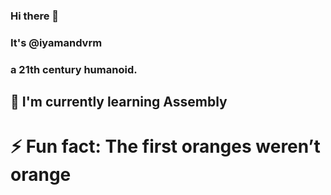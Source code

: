 ### Hi there 👋 
### It's @iyamandvrm
### a 21th century humanoid.



## 🌱 I'm currently learning Assembly

# ⚡ Fun fact: The first oranges weren’t orange
